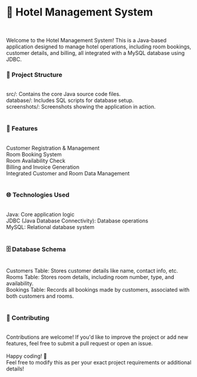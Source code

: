 <h1>🏨 Hotel Management System</h1><br>

Welcome to the Hotel Management System! This is a Java-based application designed to manage hotel operations, including room bookings, customer details, and billing, all integrated with a MySQL database using JDBC.
<br>

<h3>📂 Project Structure</h3><br>
src/: Contains the core Java source code files.<br>
database/: Includes SQL scripts for database setup.<br>
screenshots/: Screenshots showing the application in action.<br>
<br>
<h3>🚀 Features</h3><br>
Customer Registration & Management<br>
Room Booking System<br>
Room Availability Check<br>
Billing and Invoice Generation<br>
Integrated Customer and Room Data Management<br>
<br>
<h3>🌐 Technologies Used</h3><br>
Java: Core application logic<br>
JDBC (Java Database Connectivity): Database operations<br>
MySQL: Relational database system<br>
<br>
<h3>🗄 Database Schema</h3><br>
Customers Table: Stores customer details like name, contact info, etc.<br>
Rooms Table: Stores room details, including room number, type, and availability.<br>
Bookings Table: Records all bookings made by customers, associated with both customers and rooms.<br>
<br>
<h3>🤝 Contributing</h3><br>
Contributions are welcome! If you'd like to improve the project or add new features, feel free to submit a pull request or open an issue.<br>
<br>
Happy coding! 🎉
<br>
Feel free to modify this as per your exact project requirements or additional details!

